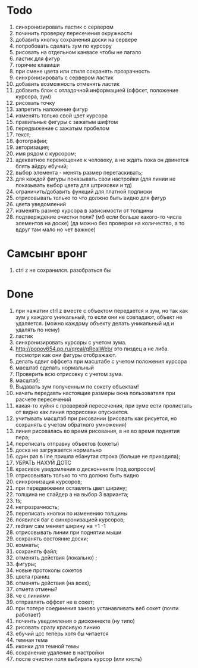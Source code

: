 # Todo

1.  синхронизировать ластик с сервером
2.  починить проверку пересечения окружности
3.  добавить кнопку сохранения доски на сервере
4.  попробовать сделать зум по курсору
5.  рисовать на отдельном канвасе чтобы не лагало
6.  ластик для фигур
7.  горячие клавиши
8.  при смене цвета или стиля сохранять прозрачность
9.  синхронизировать с сервером ластик
10. добавить возможность отменять ластик
11. добавить блок с отладочной информацией (оффсет, положение курсора, зум)
12. рисовать точку
13. запретить наложение фигур
14. изменять только свой цвет курсора
15. правильные фигуры с зажатым шифтом
16. передвижение с зажатым пробелом
17. текст;
18. фотографии;
19. авторизация;
20. имя рядом с курсором;
21. адекватное перемещение к человеку, а не ждать пока он двинется блять айдру ебучий;
22. выбор элемента - менять размер перетаскивать;
23. для каждой фигуры показывать свои настройки (для линии не показывать выбор цвета для штриховки и тд)
24. ограничить/добавить функций для платной подписки
25. отрисовывать только то что должно быть видно для фигур
26. цвета уведомлений
27. изменять размер курсора в зависимости от толщины
28. подтверждение очистки поля? (мб если больше какого-то числа элементов на доске) (да можно без проверки на количество, а то вдруг там мало но чет важное)

# Самсынг вронг

1. ctrl z не сохранился. разобраться бы

# Done

1.  при нажатии ctrl z вместе с объектом передается и зум, но так как зум у каждого уникальный, то если они не совпадают, объект не удаляется. (можно каждому объекту делать уникальный ид и удалять по нему)
2.  ластик
3.  синхронизировать курсоры с учетом зума.
4. http://popov654.pp.ru/qreal/qRealWeb/ это пиздец а не либа. посмотри как они фигуры отображают.
5. делать сдвиг оффсета при масштабе с учетом положения курсора
6. масштаб сделать нормальный
7. Проверить всю отрисовку с учетом зума.
8. масштаб;
9. Выдавать зум полученным по сокету объектам!
10. начать передавть настоящие размеры окна пользователя при расчете пересечений
11. какая-то хуйня с проверкой пересечения, при зуме ести пролистать от видно как линия прорисовки опускается.
12. учитывать масштаб при рисовании (рисовать как рисуется, но сохранять с учетом обратного умножения)
13. линия рисовалась во время рисования, а не во время поднятия пера;
14. переписать отправку объектов (сокеты)
15. доска не загружается нормально
16. один раз в line пришла ебанутая строка (больше не приходила);
17. УБРАТЬ НАХУЙ ДОТС
18. красивое уведомления о дисконнекте (под вопросом)
19. отрисовывать только то что должно быть видно
20. синхронизация курсоров;
21. при передвижении оставлять цвет ширину;
22. толщина не слайдер а на выбор 3 варианта;
23. ts;
24. непрозрачность;
25. переписать кнопки по изменению толщины
26. появился баг с синхронизацией курсоров;
27. redraw сам меняет ширину на +1 -1
28. отрисовывать линии при поднятии мыши
29. сохранять состояние доски;
30. комнаты;
31. сохранять файл;
32. отменять действия (локально) ;
33. фигуры;
34. новые протоколы сокетов
35. цвета границ
36. отменять действия (на всех);
37. отмета отмены?
38. че с линиями
39. отправлять оффсет не в сокет;
40. при потере соединения заново устанавливать веб сокет (почти работает)
41. починть уведомления о дисконнекте (ну типо)
42. рисовать сразу красивую линию
43. ебучий цсс теперь хотя бы читается
44. темная тема
45. иконки для темной темы
46. сохранение удаление в настройки
47. после очистки поля выбирать курсор (или кисть)
